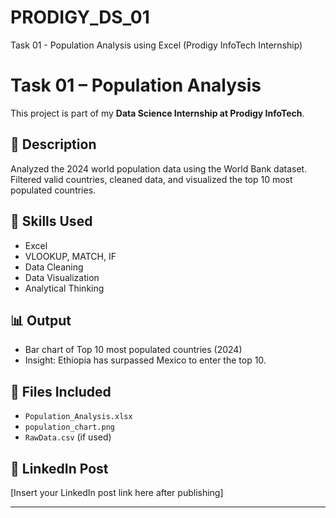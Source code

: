 # PRODIGY_DS_01
Task 01 - Population Analysis using Excel (Prodigy InfoTech Internship)
# Task 01 – Population Analysis

This project is part of my **Data Science Internship at Prodigy InfoTech**.

## 📌 Description
Analyzed the 2024 world population data using the World Bank dataset. Filtered valid countries, cleaned data, and visualized the top 10 most populated countries.

## 🧠 Skills Used
- Excel
- VLOOKUP, MATCH, IF
- Data Cleaning
- Data Visualization
- Analytical Thinking

## 📊 Output
- Bar chart of Top 10 most populated countries (2024)
- Insight: Ethiopia has surpassed Mexico to enter the top 10.

## 📂 Files Included
- `Population_Analysis.xlsx`
- `population_chart.png`
- `RawData.csv` (if used)

## 🔗 LinkedIn Post
[Insert your LinkedIn post link here after publishing]

----
